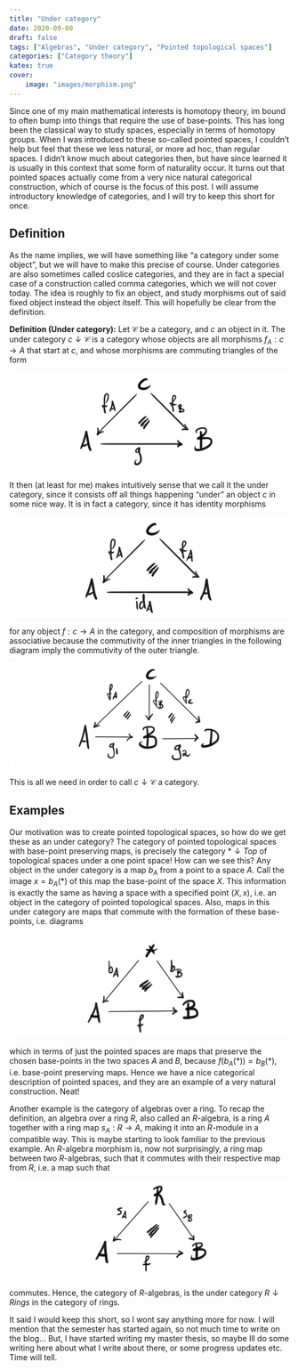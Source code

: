```yaml
---
title: "Under category"
date: 2020-09-08
draft: false
tags: ["Algebras", "Under category", "Pointed topological spaces"]
categories: ["Category theory"]
katex: true
cover:
    image: "images/morphism.png"
---
```


Since one of my main mathematical interests is homotopy theory, im bound to often bump into things that require the use of base-points. This has long been the classical way to study spaces, especially in terms of homotopy groups. When I was introduced to these so-called pointed spaces, I couldn’t help but feel that these we less natural, or more ad hoc, than regular spaces. I didn’t know much about categories then, but have since learned it is usually in this context that some form of naturality occur. It turns out that pointed spaces actually come from a very nice natural categorical construction, which of course is the focus of this post. I will assume introductory knowledge of categories, and I will try to keep this short for once.

## Definition

As the name implies, we will have something like “a category under some object”, but we will have to make this precise of course. Under categories are also sometimes called coslice categories, and they are in fact a special case of a construction called comma categories, which we will not cover today. The idea is roughly to fix an object, and study morphisms out of said fixed object instead the object itself. This will hopefully be clear from the definition.

**Definition (Under category):** Let $\mathcal{C}$ be a category, and $c$ an object in it. The under category $c\downarrow \mathcal{C}$ is a category whose objects are all morphisms $f_A: c\rightarrow A$ that start at $c$, and whose morphisms are commuting triangles of the form

![Error loading image](images/morphism.png)

It then (at least for me) makes intuitively sense that we call it the under category, since it consists off all things happening “under” an object $c$ in some nice way. It is in fact a category, since it has identity morphisms

![Error loading image](images/identity.png)

for any object $f:c\rightarrow A$ in the category, and composition of morphisms are associative because the commutivity of the inner triangles in the following diagram imply the commutivity of the outer triangle.

![Error loading image](images/composition.png)

This is all we need in order to call $c\downarrow \mathcal{C}$ a category.

## Examples

Our motivation was to create pointed topological spaces, so how do we get these as an under category? The category of pointed topological spaces with base-point preserving maps, is precisely the category $\ast \downarrow Top$ of topological spaces under a one point space! How can we see this? Any object in the under category is a map $b_A$ from a point to a space $A$. Call the image $x=b_A(\ast)$ of this map the base-point of the space $X$. This information is exactly the same as having a space with a specified point $(X, x)$, i.e. an object in the category of pointed topological spaces. Also, maps in this under category are maps that commute with the formation of these base-points, i.e. diagrams

![Error loading image](images/base-point.png)

which in terms of just the pointed spaces are maps that preserve the chosen base-points in the two spaces $A$ and $B$, because $f(b_A(\ast))=b_B(\ast)$, i.e. base-point preserving maps. Hence we have a nice categorical description of pointed spaces, and they are an example of a very natural construction. Neat!

Another example is the category of algebras over a ring. To recap the definition, an algebra over a ring $R$, also called an $R$-algebra, is a ring $A$ together with a ring map $s_A: R\rightarrow A$, making it into an $R$-module in a compatible way. This is maybe starting to look familiar to the previous example. An $R$-algebra morphism is, now not surprisingly, a ring map between two $R$-algebras, such that it commutes with their respective map from $R$, i.e. a map such that

![Error loading image](images/algebra.png)

commutes. Hence, the category of $R$-algebras, is the under category $R\downarrow Rings$ in the category of rings.

It said I would keep this short, so I wont say anything more for now. I will mention that the semester has started again, so not much time to write on the blog… But, I have started writing my master thesis, so maybe Ill do some writing here about what I write about there, or some progress updates etc. Time will tell.
